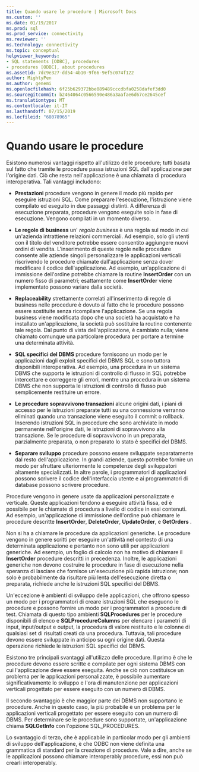 ```yaml
---
title: Quando usare le procedure | Microsoft Docs
ms.custom: ''
ms.date: 01/19/2017
ms.prod: sql
ms.prod_service: connectivity
ms.reviewer: ''
ms.technology: connectivity
ms.topic: conceptual
helpviewer_keywords:
- SQL statements [ODBC], procedures
- procedures [ODBC], about procedures
ms.assetid: 7dc9e327-dd54-4b10-9f66-9ef5c074f122
author: MightyPen
ms.author: genemi
ms.openlocfilehash: 6f25b629372bbe089489cccdbfa0258dafef3dd0
ms.sourcegitcommit: b2464064c0566590e486a3aafae6d67ce2645cef
ms.translationtype: MT
ms.contentlocale: it-IT
ms.lasthandoff: 07/15/2019
ms.locfileid: "68078965"
---
```

# <a name="when-to-use-procedures"></a>Quando usare le procedure
Esistono numerosi vantaggi rispetto all'utilizzo delle procedure; tutti basata sul fatto che tramite le procedure passa istruzioni SQL dall'applicazione per l'origine dati. Ciò che resta nell'applicazione è una chiamata di procedura interoperativa. Tali vantaggi includono:  
  
-   **Prestazioni** procedure vengono in genere il modo più rapido per eseguire istruzioni SQL. Come preparare l'esecuzione, l'istruzione viene compilato ed eseguito in due passaggi distinti. A differenza di esecuzione preparata, procedure vengono eseguite solo in fase di esecuzione. Vengono compilati in un momento diverso.  
  
-   **Le regole di business** un' *regola business* è una regola sul modo in cui un'azienda intrattiene relazioni commerciali. Ad esempio, solo gli utenti con il titolo del venditore potrebbe essere consentito aggiungere nuovi ordini di vendita. L'inserimento di queste regole nelle procedure consente alle aziende singoli personalizzare le applicazioni verticali riscrivendo le procedure chiamate dall'applicazione senza dover modificare il codice dell'applicazione. Ad esempio, un'applicazione di immissione dell'ordine potrebbe chiamare la routine **InsertOrder** con un numero fisso di parametri; esattamente come **InsertOrder** viene implementato possono variare dalla società.  
  
-   **Replaceability** strettamente correlati all'inserimento di regole di business nelle procedure è dovuto al fatto che le procedure possono essere sostituite senza ricompilare l'applicazione. Se una regola business viene modificata dopo che una società ha acquistato e ha installato un'applicazione, la società può sostituire la routine contenente tale regola. Dal punto di vista dell'applicazione, è cambiato nulla; viene chiamato comunque una particolare procedura per portare a termine una determinata attività.  
  
-   **SQL specifici del DBMS** procedure forniscono un modo per le applicazioni dagli exploit specifici del DBMS SQL e sono tuttora disponibili interoperativa. Ad esempio, una procedura in un sistema DBMS che supporta le istruzioni di controllo di flusso in SQL potrebbe intercettare e correggere gli errori, mentre una procedura in un sistema DBMS che non supporta le istruzioni di controllo di flusso può semplicemente restituire un errore.  
  
-   **Le procedure sopravvivono transazioni** alcune origini dati, i piani di accesso per le istruzioni preparate tutti su una connessione verranno eliminati quando una transazione viene eseguito il commit o rollback. Inserendo istruzioni SQL in procedure che sono archiviate in modo permanente nell'origine dati, le istruzioni di sopravvivono alla transazione. Se le procedure di sopravvivono in un preparata, parzialmente preparata, o non preparato lo stato è specifici del DBMS.  
  
-   **Separare sviluppo** procedure possono essere sviluppate separatamente dal resto dell'applicazione. In grandi aziende, questo potrebbe fornire un modo per sfruttare ulteriormente le competenze degli sviluppatori altamente specializzati. In altre parole, i programmatori di applicazioni possono scrivere il codice dell'interfaccia utente e ai programmatori di database possono scrivere procedure.  
  
 Procedure vengono in genere usate da applicazioni personalizzate e verticale. Queste applicazioni tendono a eseguire attività fissa, ed è possibile per le chiamate di procedura a livello di codice in essi contenuti. Ad esempio, un'applicazione di immissione dell'ordine può chiamare le procedure descritte **InsertOrder**, **DeleteOrder**, **UpdateOrder**, e **GetOrders** .  
  
 Non si ha a chiamare le procedure da applicazioni generiche. Le procedure vengono in genere scritti per eseguire un'attività nel contesto di una determinata applicazione e pertanto non sono utili per applicazioni generiche. Ad esempio, un foglio di calcolo non ha motivo di chiamare il **InsertOrder** procedure descritti in precedenza. Inoltre, le applicazioni generiche non devono costruire le procedure in fase di esecuzione nella speranza di lasciare che fornisce un'esecuzione più rapida istruzione; non solo è probabilmente da risultare più lenta dell'esecuzione diretta o preparata, richiede anche le istruzioni SQL specifici del DBMS.  
  
 Un'eccezione è ambienti di sviluppo delle applicazioni, che offrono spesso un modo per i programmatori di creare istruzioni SQL che eseguono le procedure e possono fornire un modo per i programmatori a procedure di test. Chiamata di questo tipo ambienti **SQLProcedures** per le procedure disponibili di elenco e **SQLProcedureColumns** per elencare i parametri di input, input/output e output, la procedura di valore restituito e le colonne di qualsiasi set di risultati creati da una procedura. Tuttavia, tali procedure devono essere sviluppate in anticipo su ogni origine dati. Questa operazione richiede le istruzioni SQL specifici del DBMS.  
  
 Esistono tre principali svantaggi all'utilizzo delle procedure. Il primo è che le procedure devono essere scritte e compilate per ogni sistema DBMS con cui l'applicazione deve essere eseguita. Anche se ciò non costituisce un problema per le applicazioni personalizzate, è possibile aumentare significativamente lo sviluppo e l'ora di manutenzione per applicazioni verticali progettato per essere eseguito con un numero di DBMS.  
  
 Il secondo svantaggio è che maggior parte dei DBMS non supportano le procedure. Anche in questo caso, la più probabile è un problema per le applicazioni verticali progettato per essere eseguito con un numero di DBMS. Per determinare se le procedure sono supportate, un'applicazione chiama **SQLGetInfo** con l'opzione SQL_PROCEDURES.  
  
 Lo svantaggio di terzo, che è applicabile in particolar modo per gli ambienti di sviluppo dell'applicazione, è che ODBC non viene definita una grammatica di standard per la creazione di procedure. Vale a dire, anche se le applicazioni possono chiamare interoperably procedure, essi non può crearli interoperably.
